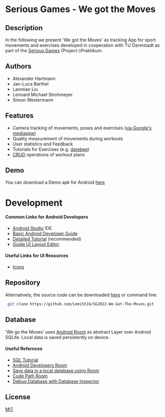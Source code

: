 
# Serious Games - We got the Moves

## Description

In the following we present 'We got the Moves' as tracking App for sport movements and exercises developed in cooperation with TU Darmstadt as part of the [Serious Games](https://www.etit.tu-darmstadt.de/serious-games/willkommen_sg/index.en.jsp) (Project-)Praktikum. 

## Authors

- Alexander Hartmann
- Jan-Luca Barthel
- Lanmiao Liu
- Lennard Michael Strohmeyer
- Simon Westermann
## Features

- Camera tracking of movements, poses and exercises ([via Google's mediapipe](https://google.github.io/mediapipe/))
- Quality measurement of movements during workouts
- User statistics and Feedback
- Tutorials for Exercises (e.g. [darebee](https://darebee.com/))
- [CRUD](https://en.wikipedia.org/wiki/Create,_read,_update_and_delete) operations of workout plans

## Demo

You can download a Demo apk for Android [here](later)




#  Development


#### Common Links for Android Developers
- [Android Studio](https://developer.android.com/studio/install) IDE
- [Basic Android Developer Guide](https://developer.android.com/guide)
- [Detailed Tutorial](https://google-developer-training.github.io/android-developer-fundamentals-course-concepts-v2/unit-1-get-started/lesson-1-build-your-first-app/1-0-c-introduction-to-android/1-0-c-introduction-to-android.html) (recommended)
- [Guide UI Layout Editor](https://developer.android.com/studio/write/layout-editor.html)


#### Useful Links for UI Resources
- [Icons](https://www.veryicon.com/)

## Repository

Alternatively, the source code can be downloaded [here](https://github.com/LemiSt24/SG2022-We-Got-The-Moves) or command line:


```bash
 git clone https://github.com/LemiSt24/SG2022-We-Got-The-Moves.git
```
    
## Database

'We go the Moves' uses [Android Room](https://developer.android.com/jetpack/androidx/releases/room) as abstract Layer over Android SQLite. Local data is saved persistently on device. 

#### Useful Refernces
- [SQL Tutorial](https://www.w3schools.com/sql/)
- [Android Developers Room](https://developer.android.com/jetpack/androidx/releases/room)
- [Save data in a local database using Room](https://developer.android.com/training/data-storage/room)
- [Code Path Room](https://guides.codepath.com/android/Room-Guide)
- [Debug Database with Database Inspector](https://developer.android.com/studio/inspect/database?utm_source=android-studio)
## License

[MIT](https://choosealicense.com/licenses/mit/)

